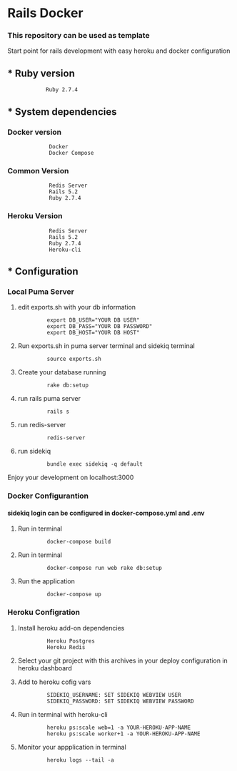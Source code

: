 # Rails Docker
### This repository can be used as template

Start point for rails development with easy heroku and docker configuration

## * Ruby version
                Ruby 2.7.4

## * System dependencies

### Docker version
                 Docker
                 Docker Compose

### Common Version
                 Redis Server
                 Rails 5.2
                 Ruby 2.7.4

### Heroku Version
                 Redis Server
                 Rails 5.2
                 Ruby 2.7.4
                 Heroku-cli

## * Configuration

### Local Puma Server
1) edit exports.sh with your db information

                export DB_USER="YOUR DB USER"
                export DB_PASS="YOUR DB PASSWORD"
                export DB_HOST="YOUR DB HOST"

2) Run exports.sh in puma server terminal and sidekiq terminal

                source exports.sh

3) Create your database running

                rake db:setup

4) run rails puma server

                rails s

5) run redis-server

                redis-server

6) run sidekiq 

                bundle exec sidekiq -q default

Enjoy your development on localhost:3000

### Docker Configurantion
#### sidekiq login can be configured in docker-compose.yml and .env

1) Run in terminal

                docker-compose build

2) Run in terminal

                docker-compose run web rake db:setup

3) Run the application

                docker-compose up

### Heroku Configration

1) Install heroku add-on dependencies

                Heroku Postgres
                Heroku Redis

2) Select your git project with this archives in your deploy configuration in heroku dashboard

3) Add to heroku cofig vars

                SIDEKIQ_USERNAME: SET SIDEKIQ WEBVIEW USER
                SIDEKIQ_PASSWORD: SET SIDEKIQ WEBVIEW PASSWORD

4) Run in terminal with heroku-cli

                heroku ps:scale web=1 -a YOUR-HEROKU-APP-NAME
                heroku ps:scale worker+1 -a YOUR-HEROKU-APP-NAME
     
5) Monitor your appplication in terminal

                heroku logs --tail -a